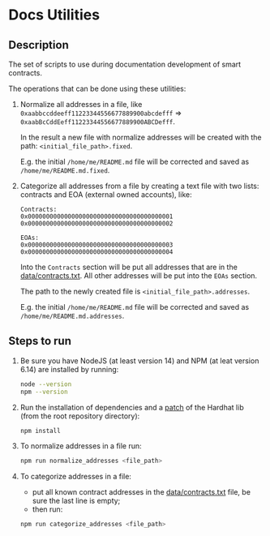 # Docs Utilities

## Description
The set of scripts to use during documentation development of smart contracts.

The operations that can be done using these utilities:
1.  Normalize all addresses in a file, like `0xaabbccddeeff11223344556677889900abcdefff` => `0xaabBcCddEeff11223344556677889900ABCDefff`.

    In the result a new file with normalize addresses will be created with the path: `<initial_file_path>.fixed`.

    E.g. the initial `/home/me/README.md` file will be corrected and saved as `/home/me/README.md.fixed`. 

2.  Categorize all addresses from a file by creating a text file with two lists: contracts and EOA (external owned accounts), like:
    ```
    Contracts:
    0x0000000000000000000000000000000000000001
    0x0000000000000000000000000000000000000002

    EOAs:
    0x0000000000000000000000000000000000000003
    0x0000000000000000000000000000000000000004
    ```
    Into the `Contracts` section will be put all addresses that are in the [data/contracts.txt](data/contracts.txt).
    All other addresses will be put into the `EOAs` section.

    The path to the newly created file is `<initial_file_path>.addresses`. 

    E.g. the initial `/home/me/README.md` file will be corrected and saved as `/home/me/README.md.addresses`.

## Steps to run
1. Be sure you have NodeJS (at least version 14) and NPM (at leat version 6.14) are installed by running:
   ```bash
   node --version
   npm --version
   ```

2. Run the installation of dependencies and a [patch](https://github.com/NomicFoundation/hardhat/issues/2395#issuecomment-1043838164) of the Hardhat lib (from the root repository directory): 
   ```bash
   npm install
   ```

3. To normalize addresses in a file run:
   ```bash
   npm run normalize_addresses <file_path>
   ```

4. To categorize addresses in a file:
   * put all known contract addresses in the [data/contracts.txt](data/contracts.txt) file, be sure the last line is empty;
   * then run:
   ```bash
   npm run categorize_addresses <file_path>
   ```